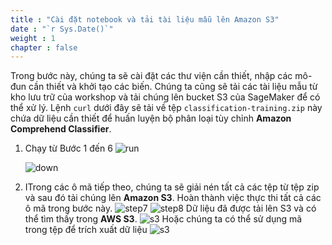 ```yaml
---
title : "Cài đặt notebook và tải tài liệu mẫu lên Amazon S3"
date : "`r Sys.Date()`"
weight : 1
chapter : false
---
```



Trong bước này, chúng ta sẽ cài đặt các thư viện cần thiết, nhập các mô-đun cần thiết và khởi tạo các biến. Chúng ta cũng sẽ tải các tài liệu mẫu từ kho lưu trữ của workshop và tải chúng lên bucket S3 của SageMaker để có thể xử lý. Lệnh ``curl``  dưới đây sẽ tải về tệp ``classification-training.zip`` này chứa dữ liệu cần thiết để huấn luyện bộ phân loại tùy chỉnh **Amazon Comprehend Classifier**.

1. Chạy từ Bước 1 đến 6
   ![run](/images/3.clas/run.png)

    ![down](/images/3.clas/download.png)
2. ITrong các ô mã tiếp theo, chúng ta sẽ giải nén tất cả các tệp từ tệp zip và sau đó tải chúng lên **Amazon S3**. Hoàn thành việc thực thi tất cả các ô mã trong bước này.
   ![step7](/images/3.clas/step7.png)
   ![step8](/images/3.clas/step8.png)
   Dữ liệu đã được tải lên S3 và có thể tìm thấy trong **AWS S3**.
   ![s3](/images/3.clas/s3.png)
Hoặc chúng ta có thể sử dụng mã trong tệp để trích xuất dữ liệu
   ![s3](/images/3.clas/c2.png)